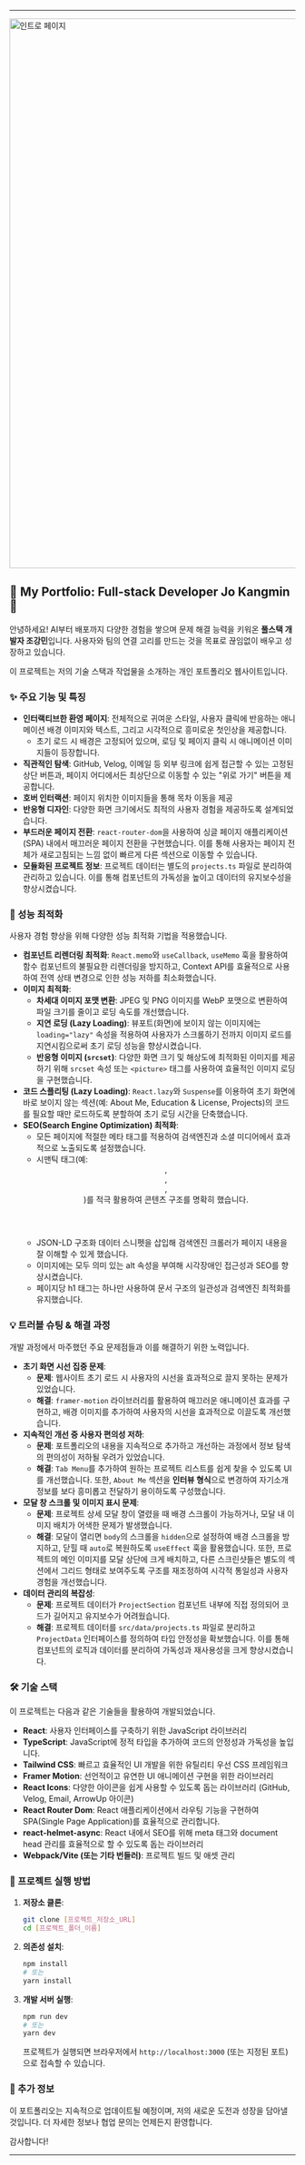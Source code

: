 -----

<img width="1920" height="969" alt="인트로 페이지" src="https://github.com/user-attachments/assets/77229dc0-1a21-404a-b904-f5b75b2eed96" />


## 🌟 My Portfolio: Full-stack Developer Jo Kangmin 🌟

안녕하세요\! AI부터 배포까지 다양한 경험을 쌓으며 문제 해결 능력을 키워온 **풀스택 개발자 조강민**입니다. 사용자와 팀의 연결 고리를 만드는 것을 목표로 끊임없이 배우고 성장하고 있습니다.

이 프로젝트는 저의 기술 스택과 작업물을 소개하는 개인 포트폴리오 웹사이트입니다.

### ✨ 주요 기능 및 특징

  * **인터랙티브한 환영 페이지**: 전체적으로 귀여운 스타일, 사용자 클릭에 반응하는 애니메이션 배경 이미지와 텍스트, 그리고 시각적으로 흥미로운 첫인상을 제공합니다.
      * 초기 로드 시 배경은 고정되어 있으며, 로딩 및 페이지 클릭 시 애니메이션 이미지들이 등장합니다.
  * **직관적인 탐색**: GitHub, Velog, 이메일 등 외부 링크에 쉽게 접근할 수 있는 고정된 상단 버튼과, 페이지 어디에서든 최상단으로 이동할 수 있는 "위로 가기" 버튼을 제공합니다.
  * **호버 인터랙션**: 페이지 위치한 이미지들을 통해 목차 이동을 제공
  * **반응형 디자인**: 다양한 화면 크기에서도 최적의 사용자 경험을 제공하도록 설계되었습니다.
  * **부드러운 페이지 전환**: `react-router-dom`을 사용하여 싱글 페이지 애플리케이션(SPA) 내에서 매끄러운 페이지 전환을 구현했습니다. 이를 통해 사용자는 페이지 전체가 새로고침되는 느낌 없이 빠르게 다른 섹션으로 이동할 수 있습니다.
  * **모듈화된 프로젝트 정보**: 프로젝트 데이터는 별도의 `projects.ts` 파일로 분리하여 관리하고 있습니다. 이를 통해 컴포넌트의 가독성을 높이고 데이터의 유지보수성을 향상시켰습니다.

### 🚀 성능 최적화

사용자 경험 향상을 위해 다양한 성능 최적화 기법을 적용했습니다.

  * **컴포넌트 리렌더링 최적화**: `React.memo`와 `useCallback`, `useMemo` 훅을 활용하여 함수 컴포넌트의 불필요한 리렌더링을 방지하고, Context API를 효율적으로 사용하여 전역 상태 변경으로 인한 성능 저하를 최소화했습니다.
  * **이미지 최적화**:
      * **차세대 이미지 포맷 변환**: JPEG 및 PNG 이미지를 WebP 포맷으로 변환하여 파일 크기를 줄이고 로딩 속도를 개선했습니다.
      * **지연 로딩 (Lazy Loading)**: 뷰포트(화면)에 보이지 않는 이미지에는 `loading="lazy"` 속성을 적용하여 사용자가 스크롤하기 전까지 이미지 로드를 지연시킴으로써 초기 로딩 성능을 향상시켰습니다.
      * **반응형 이미지 (`srcset`)**: 다양한 화면 크기 및 해상도에 최적화된 이미지를 제공하기 위해 `srcset` 속성 또는 `<picture>` 태그를 사용하여 효율적인 이미지 로딩을 구현했습니다.
  * **코드 스플리팅 (Lazy Loading)**: `React.lazy`와 `Suspense`를 이용하여 초기 화면에 바로 보이지 않는 섹션(예: About Me, Education & License, Projects)의 코드를 필요할 때만 로드하도록 분할하여 초기 로딩 시간을 단축했습니다.
  * **SEO(Search Engine Optimization) 최적화**:
      *  모든 페이지에 적절한 메타 태그를 적용하여 검색엔진과 소셜 미디어에서 효과적으로 노출되도록 설정했습니다.
      *  시맨틱 태그(예: <header>, <main>, <section>, <footer>)를 적극 활용하여 콘텐츠 구조를 명확히 했습니다.
      *  JSON-LD 구조화 데이터 스니펫을 삽입해 검색엔진 크롤러가 페이지 내용을 잘 이해할 수 있게 했습니다.
      *  이미지에는 모두 의미 있는 alt 속성을 부여해 시각장애인 접근성과 SEO를 향상시켰습니다.
      *  페이지당 h1 태그는 하나만 사용하여 문서 구조의 일관성과 검색엔진 최적화를 유지했습니다.

### 💡 트러블 슈팅 & 해결 과정

개발 과정에서 마주했던 주요 문제점들과 이를 해결하기 위한 노력입니다.

  * **초기 화면 시선 집중 문제**:
      * **문제**: 웹사이트 초기 로드 시 사용자의 시선을 효과적으로 끌지 못하는 문제가 있었습니다.
      * **해결**: `framer-motion` 라이브러리를 활용하여 매끄러운 애니메이션 효과를 구현하고, 배경 이미지를 추가하여 사용자의 시선을 효과적으로 이끌도록 개선했습니다.
  * **지속적인 개선 중 사용자 편의성 저하**:
      * **문제**: 포트폴리오의 내용을 지속적으로 추가하고 개선하는 과정에서 정보 탐색의 편의성이 저하될 우려가 있었습니다.
      * **해결**: `Tab Menu`를 추가하여 원하는 프로젝트 리스트를 쉽게 찾을 수 있도록 UI를 개선했습니다. 또한, `About Me` 섹션을 **인터뷰 형식**으로 변경하여 자기소개 정보를 보다 흥미롭고 전달하기 용이하도록 구성했습니다.
  * **모달 창 스크롤 및 이미지 표시 문제**:
      * **문제**: 프로젝트 상세 모달 창이 열렸을 때 배경 스크롤이 가능하거나, 모달 내 이미지 배치가 어색한 문제가 발생했습니다.
      * **해결**: 모달이 열리면 `body`의 스크롤을 `hidden`으로 설정하여 배경 스크롤을 방지하고, 닫힐 때 `auto`로 복원하도록 `useEffect` 훅을 활용했습니다. 또한, 프로젝트의 메인 이미지를 모달 상단에 크게 배치하고, 다른 스크린샷들은 별도의 섹션에서 그리드 형태로 보여주도록 구조를 재조정하여 시각적 통일성과 사용자 경험을 개선했습니다.
  * **데이터 관리의 복잡성**:
      * **문제**: 프로젝트 데이터가 `ProjectSection` 컴포넌트 내부에 직접 정의되어 코드가 길어지고 유지보수가 어려웠습니다.
      * **해결**: 프로젝트 데이터를 `src/data/projects.ts` 파일로 분리하고 `ProjectData` 인터페이스를 정의하여 타입 안정성을 확보했습니다. 이를 통해 컴포넌트의 로직과 데이터를 분리하여 가독성과 재사용성을 크게 향상시켰습니다.

### 🛠️ 기술 스택

이 프로젝트는 다음과 같은 기술들을 활용하여 개발되었습니다.

  * **React**: 사용자 인터페이스를 구축하기 위한 JavaScript 라이브러리
  * **TypeScript**: JavaScript에 정적 타입을 추가하여 코드의 안정성과 가독성을 높입니다.
  * **Tailwind CSS**: 빠르고 효율적인 UI 개발을 위한 유틸리티 우선 CSS 프레임워크
  * **Framer Motion**: 선언적이고 유연한 UI 애니메이션 구현을 위한 라이브러리
  * **React Icons**: 다양한 아이콘을 쉽게 사용할 수 있도록 돕는 라이브러리 (GitHub, Velog, Email, ArrowUp 아이콘)
  * **React Router Dom**: React 애플리케이션에서 라우팅 기능을 구현하여 SPA(Single Page Application)를 효율적으로 관리합니다.
  * **react-helmet-async**: React 내에서 SEO를 위해 meta 태그와 document head 관리를 효율적으로 할 수 있도록 돕는 라이브러리
  * **Webpack/Vite (또는 기타 번들러)**: 프로젝트 빌드 및 애셋 관리

### 🚀 프로젝트 실행 방법

1.  **저장소 클론**:
    ```bash
    git clone [프로젝트_저장소_URL]
    cd [프로젝트_폴더_이름]
    ```
2.  **의존성 설치**:
    ```bash
    npm install
    # 또는
    yarn install
    ```
3.  **개발 서버 실행**:
    ```bash
    npm run dev
    # 또는
    yarn dev
    ```
    프로젝트가 실행되면 브라우저에서 `http://localhost:3000` (또는 지정된 포트)으로 접속할 수 있습니다.

### 📝 추가 정보

이 포트폴리오는 지속적으로 업데이트될 예정이며, 저의 새로운 도전과 성장을 담아낼 것입니다. 더 자세한 정보나 협업 문의는 언제든지 환영합니다.

감사합니다\!

-----
